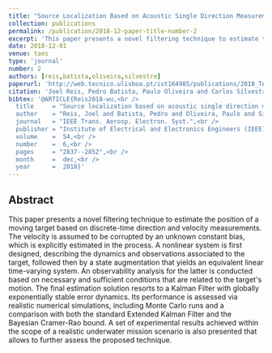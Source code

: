```yaml
---
title: "Source Localization Based on Acoustic Single Direction Measurements"
collection: publications
permalink: /publication/2018-12-paper-title-number-2
excerpt: 'This paper presents a novel filtering technique to estimate the position of a moving target based on discrete-time direction and velocity measurements.'
date: 2018-12-01
venue: taes
type: 'journal'
number: 2
authors: [reis,batista,oliveira,silvestre]
paperurl: 'http://web.tecnico.ulisboa.pt/ist164985/publications/2018_TAES_Source_Localization_Based_on_Acoustic_Single_Direction_Measurements.pdf'
citation: 'Joel Reis, Pedro Batista, Paulo Oliveira and Carlos Silvestre, "Source Localization Based on Acoustic Single Direction Measurements," IEEE Transactions on Aerospace and Electronic Systems, vol. 54, no. 6, pp. 2837-2852, Dec. 2018, doi:10.1109/TAES.2018.2831118.'
bibtex: '@ARTICLE{Reis2018-wu,<br />
  title     = "Source localization based on acoustic single direction measurements",<br />
  author    = "Reis, Joel and Batista, Pedro and Oliveira, Paulo and Silvestre, Carlos",<br />
  journal   = "IEEE Trans. Aerosp. Electron. Syst.",<br />
  publisher = "Institute of Electrical and Electronics Engineers (IEEE)",<br />
  volume    =  54,<br />
  number    =  6,<br />
  pages     = "2837--2852",<br />
  month     =  dec,<br />
  year      =  2018}'
---
```

**Abstract**
---
This paper presents a novel filtering technique to estimate the position of a moving target based on discrete-time direction and velocity measurements.
The velocity is assumed to be corrupted by an unknown constant bias, which is explicitly estimated in the process.
A nonlinear system is first designed, describing the dynamics and observations associated to the target, followed then by a state augmentation that yields an equivalent linear time-varying system.
An observability analysis for the latter is conducted based on necessary and sufficient conditions that are related to the target's motion.
The final estimation solution resorts to a Kalman Filter with globally exponentially stable error dynamics.
Its performance is assessed via realistic numerical simulations, including Monte Carlo runs and a comparison with both the standard Extended Kalman Filter and the Bayesian Cramer-Rao bound.
A set of experimental results achieved within the scope of a realistic underwater mission scenario is also presented that allows to further assess the proposed technique.
